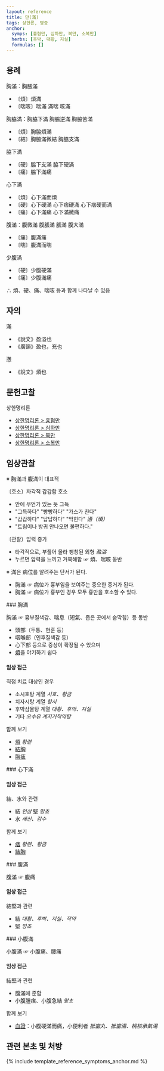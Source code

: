 ```yaml
---
layout: reference
title: 만(滿)
tags: 상한론, 병증
anchor:
  symps: [흉협만, 심하만, 복만, 소복만]
  herbs: [후박, 대황, 지실]
  formulas: []
---
```



## 용례

胸滿：胸脹滿
- 〔煩〕煩滿
- 〔喘咳〕喘滿 滿喘 咳滿

胸脇滿：胸脇下滿 胸脇逆滿 胸脇苦滿
- 〔煩〕胸脇煩滿
- 〔結〕胸脇滿微結 胸脇支滿

脇下滿
- 〔硬〕脇下支滿 脇下硬滿
- 〔痛〕脇下滿痛

心下滿
- 〔煩〕心下滿而煩
- 〔硬〕心下硬滿 心下痞硬滿 心下痞硬而滿
- 〔痛〕心下滿痛 心下滿微痛

腹滿：腹微滿 腹脹滿 脹滿 腹大滿
- 〔痛〕腹滿痛
- 〔喘〕腹滿而喘

少腹滿
- 〔硬〕少腹硬滿
- 〔痛〕少腹滿痛

∴ 煩、硬、痛、喘咳 등과 함께 나타날 수 있음

## 자의

滿
* 《說文》盈溢也
* 《廣韻》盈也，充也

懣
* 《說文》煩也

## 문헌고찰

상한명리론
* [상한명리론 > 흉협만]({{site.baseurl}}/reference/Books/Etc/상한명리론#흉협만)
* [상한명리론 > 심하만]({{site.baseurl}}/reference/Books/Etc/상한명리론#심하만)
* [상한명리론 > 복만]({{site.baseurl}}/reference/Books/Etc/상한명리론#복만)
* [상한명리론 > 소복만]({{site.baseurl}}/reference/Books/Etc/상한명리론#소복만)

## 임상관찰

※ 胸滿과 腹滿이 대표적

〔호소〕자각적 갑갑함 호소
* 안에 무언가 있는 듯 그득
* "그득하다" "빵빵하다" "가스가 찬다"
* "갑갑하다" "답답하다" "막힌다" _懣（煩）_
* "트림이나 방귀 안나오면 불편하다."

〔관찰〕압력 증가
* 타각적으로, 부풀어 올라 팽창된 외형 _盈溢_
* 누르면 압력을 느끼고 거북해함 ☞ 煩、喘咳 동반

※ 滿은 病位를 알려주는 단서가 된다.
* 胸滿 ☞ 病位가 흉부임을 보여주는 중요한 증거가 된다.
* 胸滿 ☞ 病位가 흉부인 경우 모두 흉만을 호소할 수 있다.


<div id="흉만" markdown="1">
### 胸滿

胸滿 ☞ 흉부질색감、喘息（短氣、좁은 곳에서 숨막힘）등 동반
* 頭部（두통、현훈 등）
* 咽喉部（인후질색감 등）
* 心下部 등으로 증상이 확장될 수 있으며
* [煩]({{site.sympurl}}/번)을 야기하기 쉽다

#### 임상 접근

직접 치료 대상인 경우
* 소시호탕 계열 _시호、황금_
* 치자시탕 계열 _향시_
* 후박삼물탕 계열 _대황、후박、지실_
* 기타 _오수유_ _계지거작약탕_

함께 보기
* [煩]({{site.sympurl}}/번) _황련_
* [結胸]({{site.sympurl}}/결흉)
* [胸痺]({{site.sympurl}}/흉비)

</div>


<div id="심하만" markdown="1">
### 心下滿

#### 임상 접근

結、水와 관련
* 結 _인삼_ 堅 _망초_
* 水 _세신、감수_

함께 보기
* [痞]({{site.sympurl}}/비) _황련、황금_
* [結胸]({{site.sympurl}}/결흉)
</div>


<div id="복만" markdown="1">
### 腹滿

腹滿 ☞ 腹痛

#### 임상 접근

結堅과 관련
* 結 _대황、후박、지실、작약_
* 堅 _망초_
</div>


<div id="소복만" markdown="1">
### 小腹滿

小腹滿 ☞ 小腹痛、腰痛

#### 임상 접근

結堅과 관련
* 腹滿에 준함
* 小腹腫痞、小腹急結 _망초_

함께 보기
* [血證]({{site.sympurl}}/혈증)：小腹硬滿而痛，小便利者 _抵當丸、抵當湯、桃核承氣湯_

</div>


## 관련 본초 및 처방


{% include template_reference_symptoms_anchor.md %}
